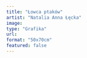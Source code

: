 ```yaml
---
title: "Łowca ptaków"
artist: "Natalia Anna Łęcka"
image:
type: "Grafika"
url:
format: "50x70cm"
featured: false
---
```

